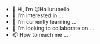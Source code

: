 - 👋 Hi, I’m @Hallurubello
- 👀 I’m interested in ...
- 🌱 I’m currently learning ...
- 💞️ I’m looking to collaborate on ...
- 📫 How to reach me ...

<!---
Hallurubello/Hallurubello is a ✨ special ✨ repository because its `README.md` (this file) appears on your GitHub profile.
You can click the Preview link to take a look at your changes.
--->
